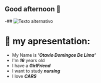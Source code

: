 ## Good afternoon 🌇

-## ![Texto alternativo](https://i.pinimg.com/736x/4a/38/d5/4a38d54ed43ab3b31a1f47ebccda310b.jpg)


# 💫 **my apresentation:**

- My Name is **_'Otavio Domingos De Lima'_**
- I'm **_16_** years old
- I have a **_GirlFriend_**
- I want to study _**nursing**_
- I love _**CARS**_
